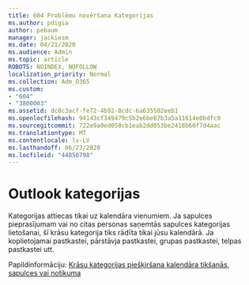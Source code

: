 ```yaml
---
title: 604 Problēmu novēršana Kategorijas
ms.author: pdigia
author: pebaum
manager: jackiesm
ms.date: 04/21/2020
ms.audience: Admin
ms.topic: article
ROBOTS: NOINDEX, NOFOLLOW
localization_priority: Normal
ms.collection: Adm_O365
ms.custom:
- "604"
- "3800003"
ms.assetid: dc8c3acf-fe72-4b92-8cdc-6a635502eeb1
ms.openlocfilehash: 94143cf349479c5b2e6be87b3a5a11614e0bdfc9
ms.sourcegitcommit: 722e9a0ed058cb1eab2dd053be2418b60f7d4aac
ms.translationtype: MT
ms.contentlocale: lv-LV
ms.lasthandoff: 06/23/2020
ms.locfileid: "44850798"
---
```

# <a name="outlook-categories"></a>Outlook kategorijas

Kategorijas attiecas tikai uz kalendāra vienumiem. Ja sapulces pieprasījumam vai no citas personas saņemtās sapulces kategorijas lietošanai, šī krāsu kategorija tiks rādīta tikai jūsu kalendārā.  Ja koplietojamai pastkastei, pārstāvja pastkastei, grupas pastkastei, telpas pastkastei utt.

Papildinformāciju: [Krāsu kategorijas piešķiršana kalendāra tikšanās, sapulces vai notikuma](https://support.microsoft.com/office/750596d9-707d-4412-8c0e-7fdc0fc52527)
